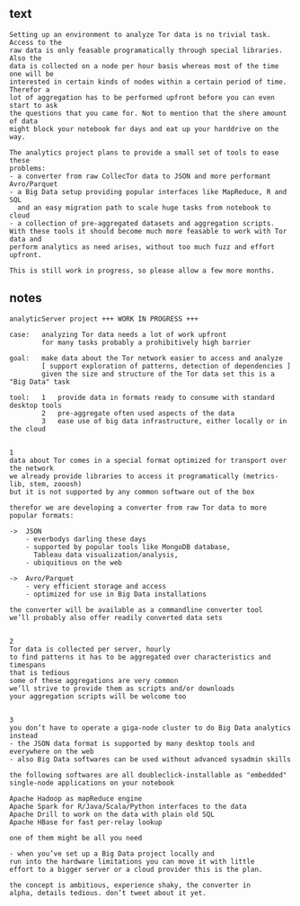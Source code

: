 ## text 

    Setting up an environment to analyze Tor data is no trivial task. Access to the 
    raw data is only feasable programatically through special libraries. Also the 
    data is collected on a node per hour basis whereas most of the time one will be 
    interested in certain kinds of nodes within a certain period of time. Therefor a 
    lot of aggregation has to be performed upfront before you can even start to ask 
    the questions that you came for. Not to mention that the shere amount of data 
    might block your notebook for days and eat up your harddrive on the way. 
    
    The analytics project plans to provide a small set of tools to ease these 
    problems:
    - a converter from raw CollecTor data to JSON and more performant Avro/Parquet
    - a Big Data setup providing popular interfaces like MapReduce, R and SQL
      and an easy migration path to scale huge tasks from notebook to cloud 
    - a collection of pre-aggregated datasets and aggregation scripts.
    With these tools it should become much more feasable to work with Tor data and 
    perform analytics as need arises, without too much fuzz and effort upfront. 
    
    This is still work in progress, so please allow a few more months.


## notes
    
    analyticServer project +++ WORK IN PROGRESS +++
    
    case:   analyzing Tor data needs a lot of work upfront 
            for many tasks probably a prohibitively high barrier
    
    goal:   make data about the Tor network easier to access and analyze 
            [ support exploration of patterns, detection of dependencies ] 
            given the size and structure of the Tor data set this is a "Big Data" task
    
    tool:   1   provide data in formats ready to consume with standard desktop tools 
            2   pre-aggregate often used aspects of the data 
            3   ease use of big data infrastructure, either locally or in the cloud
    
    
    1  
    data about Tor comes in a special format optimized for transport over the network 
    we already provide libraries to access it programatically (metrics-lib, stem, zooosh) 
    but it is not supported by any common software out of the box
    
    therefor we are developing a converter from raw Tor data to more popular formats:
    
    ->  JSON 
        - everbodys darling these days
        - supported by popular tools like MongoDB database, 
          Tableau data visualization/analysis, 
        - ubiquitious on the web
    
    ->  Avro/Parquet 
        - very efficient storage and access
        - optimized for use in Big Data installations
    
    the converter will be available as a commandline converter tool
    we’ll probably also offer readily converted data sets
    
    
    2  
    Tor data is collected per server, hourly 
    to find patterns it has to be aggregated over characteristics and timespans 
    that is tedious
    some of these aggregations are very common 
    we’ll strive to provide them as scripts and/or downloads 
    your aggregation scripts will be welcome too
    
    
    3  
    you don’t have to operate a giga-node cluster to do Big Data analytics 
    instead 
    - the JSON data format is supported by many desktop tools and everywhere on the web 
    - also Big Data softwares can be used without advanced sysadmin skills
    
    the following softwares are all doubleclick-installable as "embedded"
    single-node applications on your notebook 
    
    Apache Hadoop as mapReduce engine 
    Apache Spark for R/Java/Scala/Python interfaces to the data 
    Apache Drill to work on the data with plain old SQL
    Apache HBase for fast per-relay lookup 
    
    one of them might be all you need 
    
    - when you’ve set up a Big Data project locally and
    run into the hardware limitations you can move it with little
    effort to a bigger server or a cloud provider this is the plan.
    
    the concept is ambitious, experience shaky, the converter in
    alpha, details tedious. don’t tweet about it yet.
    

